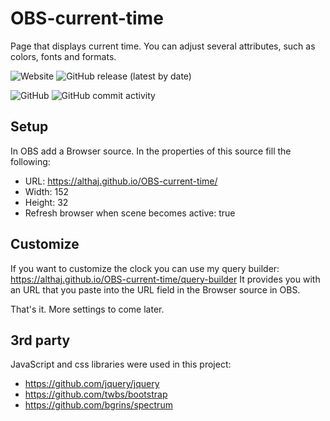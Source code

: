 # OBS-current-time
Page that displays current time. You can adjust several attributes, such as colors, fonts and formats.

![Website](https://img.shields.io/website?style=for-the-badge&url=https%3A%2F%2Falthaj.github.io%2FOBS-current-time%2F)
![GitHub release (latest by date)](https://img.shields.io/github/v/release/althaj/OBS-current-time?style=for-the-badge)

![GitHub](https://img.shields.io/github/license/althaj/OBS-current-time?style=for-the-badge)
![GitHub commit activity](https://img.shields.io/github/commit-activity/m/althaj/OBS-current-time?style=for-the-badge)

## Setup
In OBS add a Browser source. In the properties of this source fill the following:
- URL: https://althaj.github.io/OBS-current-time/
- Width: 152
- Height: 32
- Refresh browser when scene becomes active: true

## Customize
If you want to customize the clock you can use my query builder: https://althaj.github.io/OBS-current-time/query-builder
It provides you with an URL that you paste into the URL field in the Browser source in OBS.

That's it. More settings to come later.

## 3rd party
JavaScript and css libraries were used in this project:
- https://github.com/jquery/jquery
- https://github.com/twbs/bootstrap
- https://github.com/bgrins/spectrum
